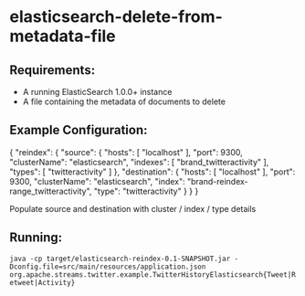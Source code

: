 elasticsearch-delete-from-metadata-file
==============================

Requirements:
-------------
 - A running ElasticSearch 1.0.0+ instance
 - A file containing the metadata of documents to delete

Example Configuration:
----------------------

{
    "reindex": {
        "source": {
            "hosts": [
                "localhost"
            ],
            "port": 9300,
            "clusterName": "elasticsearch",
            "indexes": [
                "brand_twitteractivity"
            ],
            "types": [
                "twitteractivity"
            ]
        },
        "destination": {
            "hosts": [
                "localhost"
            ],
            "port": 9300,
            "clusterName": "elasticsearch",
            "index": "brand-reindex-range_twitteractivity",
            "type": "twitteractivity"
        }
    }
}

Populate source and destination with cluster / index / type details

Running:
--------

`java -cp target/elasticsearch-reindex-0.1-SNAPSHOT.jar -Dconfig.file=src/main/resources/application.json org.apache.streams.twitter.example.TwitterHistoryElasticsearch{Tweet|Retweet|Activity}`

